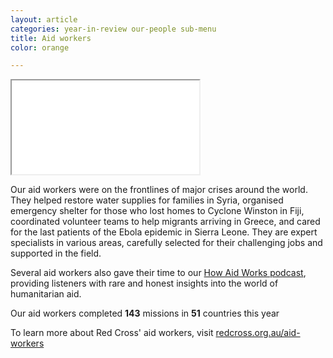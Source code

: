 ```yaml
---
layout: article
categories: year-in-review our-people sub-menu
title: Aid workers
color: orange

---
```


<div class="embed-responsive embed-responsive-16by9">
  <iframe class="embed-responsive-item" src="//www.youtube.com/embed/P3oyRTVaebk?rel=0"></iframe>
</div>

Our aid workers were on the frontlines of major crises around the world. They helped restore water supplies for families in Syria, organised emergency shelter for those who lost homes to Cyclone Winston in Fiji, coordinated volunteer teams to help migrants arriving in Greece, and cared for the last patients of the Ebola epidemic in Sierra Leone. They are expert specialists in various areas, carefully selected for their challenging jobs and supported in the field.

Several aid workers also gave their time to our [How Aid Works podcast](http://www.redcross.org.au/how-aid-works---podcast.aspx), providing listeners with rare and honest insights into the world of humanitarian aid.

<div class="callout">
    <div class="row">
      <div class="col-sm-12">
        <p>Our aid workers completed <b>143</b> missions in <b>51</b> countries this year</p>
      </div>
    </div>
</div>

<div class="callout-link">
  <p>To learn more about Red Cross' aid workers, visit <a href="http://www.redcross.org.au/aid-workers.aspx">redcross.org.au/aid-workers</a></p>
</div>